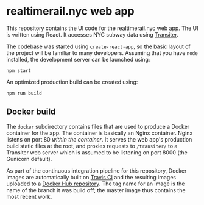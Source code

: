 
# realtimerail.nyc web app

This repository contains the UI code for the
realtimerail.nyc web app. 
The UI is written using React.
It accesses NYC subway data using
[Transiter](https://www.github.com/jamespfennell/transiter).

The codebase was started using `create-react-app`,
so the basic layout of the project will be familiar
to many developers.
Assuming that you have `node` installed,
the development server can be launched using:
```
npm start
```
An optimized production build can be created using:
```
npm run build
```

## Docker build

The `docker` subdirectory contains files that are used
to produce a Docker container for the app.
The container is basically an Nginx container.
Nginx listens on port 80 *within the container*.
It serves the web app's production build static files at the root,
and proxies requests to `/transiter/` to a Transiter web server
which is assumed to be listening on port 8000 (the Gunicorn default).

As part of the continuous integration pipeline for this
repository, Docker images are automatically built on
[Travis CI](https://travis-ci.org/jamespfennell/realtimerail.nyc-react)
and the resulting images uploaded to a 
[Docker Hub repository](https://cloud.docker.com/repository/docker/jamespfennell/realtimerail.nyc/general).
The tag name for an image is the name of the branch it was build off;
 the master image
 thus contains the most recent work.






